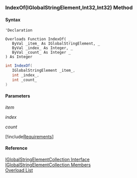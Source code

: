 ﻿### IndexOf(IGlobalStringElement,Int32,Int32) Method

#### Syntax

```vbnet
'Declaration
 
Overloads Function IndexOf( _
   ByVal _item_ As IGlobalStringElement, _
   ByVal _index_ As Integer, _
   ByVal _count_ As Integer _
) As Integer
```

```csharp
int IndexOf( 
   IGlobalStringElement _item_,
   int _index_,
   int _count_
)
```

#### Parameters

_item_

_index_

_count_

[!include[Requirements](../partials/requirements.md)]

#### Reference

[IGlobalStringElementCollection Interface](fcSDK~FChoice.Foundation.Clarify.DataObjects.IGlobalStringElementCollection.md)  
[IGlobalStringElementCollection Members](fcSDK~FChoice.Foundation.Clarify.DataObjects.IGlobalStringElementCollection_members.md)  
[Overload List](fcSDK~FChoice.Foundation.Clarify.DataObjects.IGlobalStringElementCollection~IndexOf.md)
